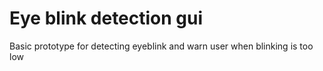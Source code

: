 # Eye blink detection gui

Basic prototype for detecting eyeblink and warn user when blinking is too low